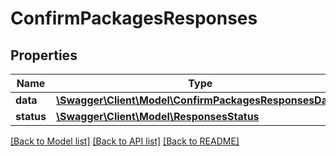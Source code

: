 # ConfirmPackagesResponses

## Properties
Name | Type | Description | Notes
------------ | ------------- | ------------- | -------------
**data** | [**\Swagger\Client\Model\ConfirmPackagesResponsesData[]**](ConfirmPackagesResponsesData.md) |  | 
**status** | [**\Swagger\Client\Model\ResponsesStatus**](ResponsesStatus.md) |  | 

[[Back to Model list]](../README.md#documentation-for-models) [[Back to API list]](../README.md#documentation-for-api-endpoints) [[Back to README]](../README.md)


